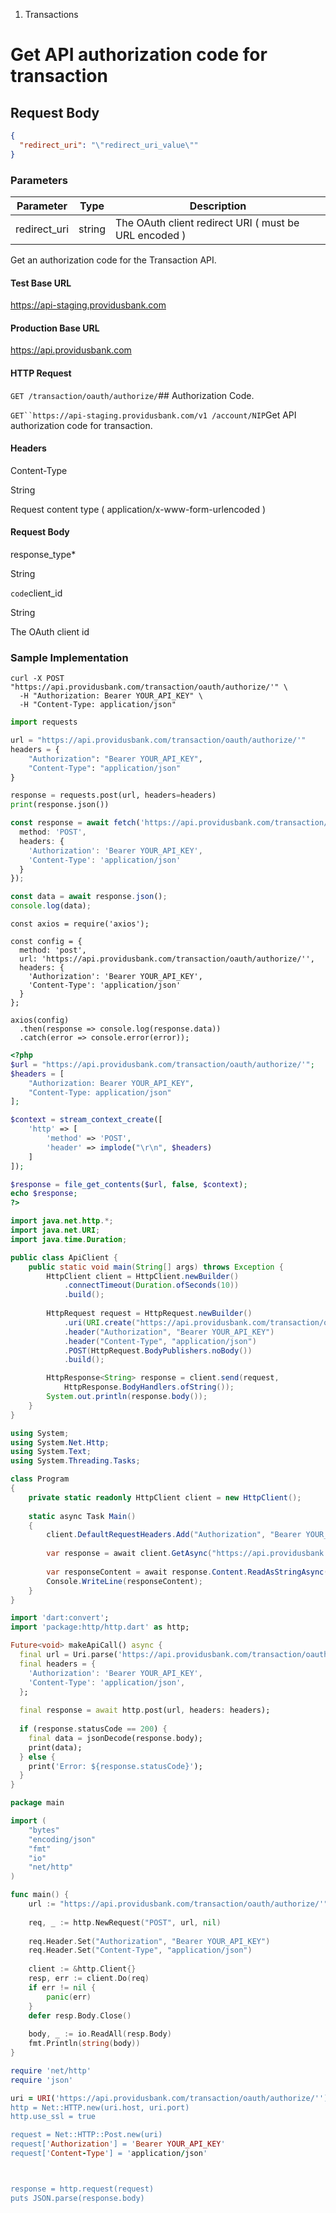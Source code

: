 1. Transactions

# Get API authorization code for transaction

## Request Body

```json
{
  "redirect_uri": "\"redirect_uri_value\""
}
```

### Parameters

| Parameter | Type | Description |
|-----------|------|--------------|
| redirect_uri | string | The OAuth client redirect URI ( must be URL encoded ) |

Get an authorization code for the Transaction API.

#### Test Base URL

https://api-staging.providusbank.com

#### Production Base URL

https://api.providusbank.com

#### HTTP Request

`GET /transaction/oauth/authorize/`## Authorization Code.

`GET``https://api-staging.providusbank.com/v1 /account/NIP`Get API authorization code for transaction.

#### Headers

Content-Type

String

Request content type ( application/x-www-form-urlencoded )

#### Request Body

response_type*

String

`code`client_id

String

The OAuth client id



### Sample Implementation

```curl
curl -X POST "https://api.providusbank.com/transaction/oauth/authorize/'" \
  -H "Authorization: Bearer YOUR_API_KEY" \
  -H "Content-Type: application/json"
```

```python
import requests

url = "https://api.providusbank.com/transaction/oauth/authorize/'"
headers = {
    "Authorization": "Bearer YOUR_API_KEY",
    "Content-Type": "application/json"
}

response = requests.post(url, headers=headers)
print(response.json())
```

```javascript
const response = await fetch('https://api.providusbank.com/transaction/oauth/authorize/'', {
  method: 'POST',
  headers: {
    'Authorization': 'Bearer YOUR_API_KEY',
    'Content-Type': 'application/json'
  }
});

const data = await response.json();
console.log(data);
```

```nodejs
const axios = require('axios');

const config = {
  method: 'post',
  url: 'https://api.providusbank.com/transaction/oauth/authorize/'',
  headers: {
    'Authorization': 'Bearer YOUR_API_KEY',
    'Content-Type': 'application/json'
  }
};

axios(config)
  .then(response => console.log(response.data))
  .catch(error => console.error(error));
```

```php
<?php
$url = "https://api.providusbank.com/transaction/oauth/authorize/'";
$headers = [
    "Authorization: Bearer YOUR_API_KEY",
    "Content-Type: application/json"
];

$context = stream_context_create([
    'http' => [
        'method' => 'POST',
        'header' => implode("\r\n", $headers)
    ]
]);

$response = file_get_contents($url, false, $context);
echo $response;
?>
```

```java
import java.net.http.*;
import java.net.URI;
import java.time.Duration;

public class ApiClient {
    public static void main(String[] args) throws Exception {
        HttpClient client = HttpClient.newBuilder()
            .connectTimeout(Duration.ofSeconds(10))
            .build();
            
        HttpRequest request = HttpRequest.newBuilder()
            .uri(URI.create("https://api.providusbank.com/transaction/oauth/authorize/'"))
            .header("Authorization", "Bearer YOUR_API_KEY")
            .header("Content-Type", "application/json")
            .POST(HttpRequest.BodyPublishers.noBody())
            .build();

        HttpResponse<String> response = client.send(request, 
            HttpResponse.BodyHandlers.ofString());
        System.out.println(response.body());
    }
}
```

```csharp
using System;
using System.Net.Http;
using System.Text;
using System.Threading.Tasks;

class Program
{
    private static readonly HttpClient client = new HttpClient();
    
    static async Task Main()
    {
        client.DefaultRequestHeaders.Add("Authorization", "Bearer YOUR_API_KEY");
        
        var response = await client.GetAsync("https://api.providusbank.com/transaction/oauth/authorize/'");
        
        var responseContent = await response.Content.ReadAsStringAsync();
        Console.WriteLine(responseContent);
    }
}
```

```dart
import 'dart:convert';
import 'package:http/http.dart' as http;

Future<void> makeApiCall() async {
  final url = Uri.parse('https://api.providusbank.com/transaction/oauth/authorize/'');
  final headers = {
    'Authorization': 'Bearer YOUR_API_KEY',
    'Content-Type': 'application/json',
  };
  
  final response = await http.post(url, headers: headers);
  
  if (response.statusCode == 200) {
    final data = jsonDecode(response.body);
    print(data);
  } else {
    print('Error: ${response.statusCode}');
  }
}
```

```go
package main

import (
    "bytes"
    "encoding/json"
    "fmt"
    "io"
    "net/http"
)

func main() {
    url := "https://api.providusbank.com/transaction/oauth/authorize/'"
    
    req, _ := http.NewRequest("POST", url, nil)
    
    req.Header.Set("Authorization", "Bearer YOUR_API_KEY")
    req.Header.Set("Content-Type", "application/json")
    
    client := &http.Client{}
    resp, err := client.Do(req)
    if err != nil {
        panic(err)
    }
    defer resp.Body.Close()
    
    body, _ := io.ReadAll(resp.Body)
    fmt.Println(string(body))
}
```

```ruby
require 'net/http'
require 'json'

uri = URI('https://api.providusbank.com/transaction/oauth/authorize/'')
http = Net::HTTP.new(uri.host, uri.port)
http.use_ssl = true

request = Net::HTTP::Post.new(uri)
request['Authorization'] = 'Bearer YOUR_API_KEY'
request['Content-Type'] = 'application/json'



response = http.request(request)
puts JSON.parse(response.body)
```

